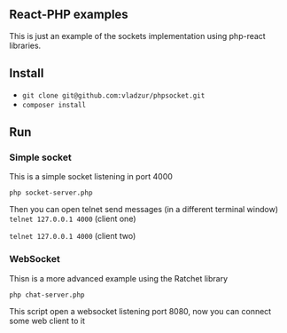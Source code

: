 ## React-PHP examples
This is just an example of the sockets implementation using php-react libraries.

## Install
* `git clone git@github.com:vladzur/phpsocket.git`
* `composer install`

## Run
### Simple socket
This is a simple socket listening in port 4000

`php socket-server.php`

Then you can open telnet send messages (in a different terminal window)
`telnet 127.0.0.1 4000` (client one)

`telnet 127.0.0.1 4000` (client two)

### WebSocket
Thisn is a more advanced example using the Ratchet library

`php chat-server.php`

This script open a websocket listening port 8080, now you can connect some web client to it



